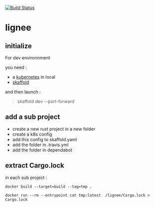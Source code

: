 [![Build Status](https://travis-ci.org/Aedius/lignee.svg?branch=master)](https://travis-ci.org/Aedius/lignee)

# lignee

## initialize

For dev environnment

you need : 
- a [kubernetes](https://kubernetes.io/fr/) in local
- [skaffold](https://skaffold.dev/)

and then launch : 
> skaffold dev --port-forward

## add a sub project

- create a new rust project in a new folder
- create a k8s config
- add this config to skaffold.yaml
- add the folder in .travis.yml
- add the folder in dependabot


## extract Cargo.lock

in each sub project :

`docker build --target=build --tag=tmp . `
 
`docker run --rm --entrypoint cat tmp:latest  /lignee/Cargo.lock > Cargo.lock`
